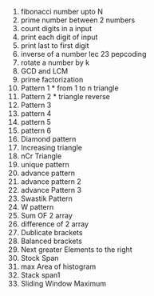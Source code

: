 1. fibonacci number upto N
2. prime number between 2 numbers 
3. count digits in a input
4. print each digit of input
5. print last to first digit 
6. inverse of a number lec 23 pepcoding
7. rotate a number by k
8. GCD and LCM
9. prime factorization
10. Pattern 1 * from 1 to n triangle 
11. Pattern 2 * triangle reverse 
12. Pattern 3
13. pattern 4
14. pattern 5
15. pattern 6
16. Diamond pattern
17. Increasing triangle
18. nCr Triangle
19. unique pattern
20. advance pattern
21. advance pattern 2
22. advance Pattern 3
23. Swastik Pattern
24. W pattern
25. Sum OF 2 array
26. difference of 2 array
27. Dublicate brackets
28. Balanced brackets
29. Next greater Elements to the right
30. Stock Span
31. max Area of histogram
32. Stack span1
33. Sliding Window Maximum
